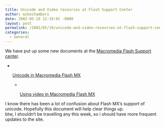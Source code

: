 ```yaml
---
title: Unicode and Video resources at Flash Support Center
author: mikechambers
date: 2002-05-19 12:19:01 -0800
layout: post
permalink: /2002/05/19/unicode-and-video-resources-at-flash-support-center/
categories:
  - General
---
```



We have put up some new documents at the [Macromedia Flash Support center][1].  
  
*   <!--StartFragment -->&nbsp;
    
    <!-- #BeginEditable "content" --><SPAN class=heading1>
    
    [Unicode in Macromedia Flash MX][2]</SPAN>  
    *   <!--StartFragment -->&nbsp;<SPAN class=heading1>
        
        [Using video in Macromedia Flash MX][3]</SPAN> </UL>
      
    I know there has been a lot of confusion about Flash MX&#8217;s support of unicode. Hopefully this document will help clear things up.  
    btw, I shouldn&#8217;t be travelling any this week, so i should have more frequent updates to the site.</p>

 [1]: http://www.macromedia.com/support/flash/
 [2]: http://www.macromedia.com/support/flash/languages/unicode_in_flmx/
 [3]: http://www.macromedia.com/support/flash/images_video/flash_video/
